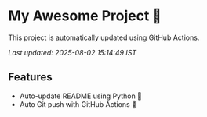 # My Awesome Project 🚀

This project is automatically updated using GitHub Actions.

_Last updated: 2025-08-02 15:14:49 IST_

## Features
- Auto-update README using Python 🐍
- Auto Git push with GitHub Actions 🤖
